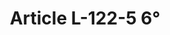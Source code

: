 ---
title: "Article L-122-5 6°"
draft: false
exceptions:
- info51
memberstates:
- FR
score: 3
compensation:
- 
remarks: |
 


link: ""
---